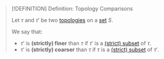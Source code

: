 >[!DEFINITION] Definition: Topology Comparisons
>
>Let $\tau$ and $\tau'$ be two [topologies](Topologies/Topology.md) on a [set](../../Set%20Theory/Set.md) $S$.
>
>We say that:
>- $\tau'$ is **(strictly) finer** than $\tau$ if $\tau'$ is a [(strict) subset](../../Set%20Theory/Subset.md) of $\tau$.
>- $\tau'$ is **(strictly) coarser** than $\tau$ if $\tau$ is a [(strict) subset](../../Set%20Theory/Subset.md) of $\tau'$.
>